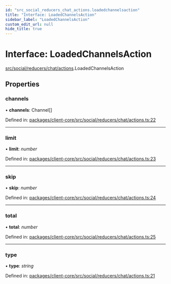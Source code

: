 ```yaml
---
id: "src_social_reducers_chat_actions.loadedchannelsaction"
title: "Interface: LoadedChannelsAction"
sidebar_label: "LoadedChannelsAction"
custom_edit_url: null
hide_title: true
---
```


# Interface: LoadedChannelsAction

[src/social/reducers/chat/actions](../modules/src_social_reducers_chat_actions.md).LoadedChannelsAction

## Properties

### channels

• **channels**: Channel[]

Defined in: [packages/client-core/src/social/reducers/chat/actions.ts:22](https://github.com/xr3ngine/xr3ngine/blob/673ad6a5f/packages/client-core/src/social/reducers/chat/actions.ts#L22)

___

### limit

• **limit**: *number*

Defined in: [packages/client-core/src/social/reducers/chat/actions.ts:23](https://github.com/xr3ngine/xr3ngine/blob/673ad6a5f/packages/client-core/src/social/reducers/chat/actions.ts#L23)

___

### skip

• **skip**: *number*

Defined in: [packages/client-core/src/social/reducers/chat/actions.ts:24](https://github.com/xr3ngine/xr3ngine/blob/673ad6a5f/packages/client-core/src/social/reducers/chat/actions.ts#L24)

___

### total

• **total**: *number*

Defined in: [packages/client-core/src/social/reducers/chat/actions.ts:25](https://github.com/xr3ngine/xr3ngine/blob/673ad6a5f/packages/client-core/src/social/reducers/chat/actions.ts#L25)

___

### type

• **type**: *string*

Defined in: [packages/client-core/src/social/reducers/chat/actions.ts:21](https://github.com/xr3ngine/xr3ngine/blob/673ad6a5f/packages/client-core/src/social/reducers/chat/actions.ts#L21)
